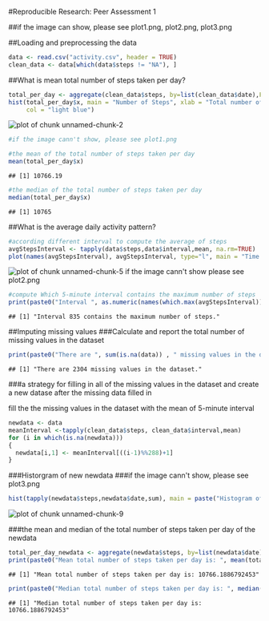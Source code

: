 #Reproducible Research: Peer Assessment 1


##if the image can show, please see plot1.png, plot2.png, plot3.png


##Loading and preprocessing the data

```r
data <- read.csv("activity.csv", header = TRUE)
clean_data <- data[which(data$steps != "NA"), ]
```


##What is mean total number of steps taken per day?

```r
total_per_day <- aggregate(clean_data$steps, by=list(clean_data$date),FUN = sum)
hist(total_per_day$x, main = "Number of Steps", xlab = "Total number of steps taken each day", 
     col = "light blue")
```

![plot of chunk unnamed-chunk-2](figure/unnamed-chunk-2-1.png) 

```r
#if the image cann't show, please see plot1.png
```


```r
#the mean of the total number of steps taken per day
mean(total_per_day$x)
```

```
## [1] 10766.19
```


```r
#the median of the total number of steps taken per day
median(total_per_day$x)
```

```
## [1] 10765
```


##What is the average daily activity pattern?

```r
#according different interval to compute the average of steps
avgStepsInterval <- tapply(data$steps,data$interval,mean, na.rm=TRUE)
plot(names(avgStepsInterval), avgStepsInterval, type="l", main = "Time Series Plot", xlab="5-minute Intervals", ylab="Avg Steps")
```

![plot of chunk unnamed-chunk-5](figure/unnamed-chunk-5-1.png) 
if the image cann't show please see plot2.png

```r
#compute Which 5-minute interval contains the maximum number of steps
print(paste0("Interval ", as.numeric(names(which.max(avgStepsInterval))) , " contains the maximum number of steps."))
```

```
## [1] "Interval 835 contains the maximum number of steps."
```


##Imputing missing values
###Calculate and report the total number of missing values in the dataset

```r
print(paste0("There are ", sum(is.na(data)) , " missing values in the dataset."))
```

```
## [1] "There are 2304 missing values in the dataset."
```

###a strategy for filling in all of the missing values in the dataset and create a new datase after the missing data filled in

fill the the missing values in the dataset with the mean of 5-minute interval

```r
newdata <- data
meanInterval <-tapply(clean_data$steps, clean_data$interval,mean)
for (i in which(is.na(newdata)))
{
  newdata[i,1] <- meanInterval[((i-1)%%288)+1]
}
```

###Historgram of new newdata
###if the image cann't show, please see plot3.png

```r
hist(tapply(newdata$steps,newdata$date,sum), main = paste("Histogram of Total Number of Steps Taken per Day"), xlab="Sum of Steps")
```

![plot of chunk unnamed-chunk-9](figure/unnamed-chunk-9-1.png) 

###the mean and median of the total number of steps taken per day
of the newdata

```r
total_per_day_newdata <- aggregate(newdata$steps, by=list(newdata$date),FUN = sum)
print(paste0("Mean total number of steps taken per day is: ", mean(total_per_day_newdata$x)), digits = 2)
```

```
## [1] "Mean total number of steps taken per day is: 10766.1886792453"
```

```r
print(paste0("Median total number of steps taken per day is: ", median(total_per_day_newdata$x)))
```

```
## [1] "Median total number of steps taken per day is: 10766.1886792453"
```

